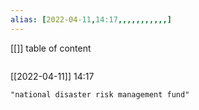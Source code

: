 ```yaml
---
alias: [2022-04-11,14:17,,,,,,,,,,,]
---
```

[[]]
table of content
```toc
```

[[2022-04-11]] 14:17

```query
"national disaster risk management fund"
```